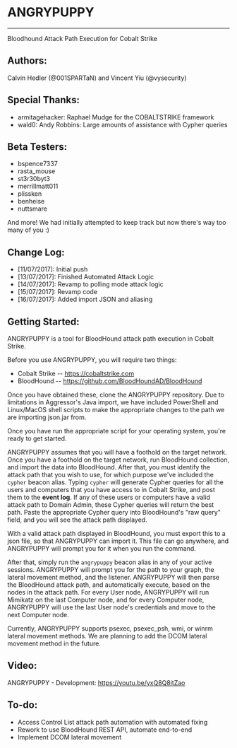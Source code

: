 # ANGRYPUPPY
------------

Bloodhound Attack Path Execution for Cobalt Strike

Authors: 
--------
Calvin Hedler (@001SPARTaN) and Vincent Yiu (@vysecurity)

Special Thanks:
---------------
* armitagehacker: Raphael Mudge for the COBALTSTRIKE framework
* wald0: Andy Robbins: Large amounts of assistance with Cypher queries

Beta Testers:
-------------
* bspence7337
* rasta_mouse
* st3r30byt3
* merrillmatt011
* plissken
* benheise
* nuttsmare

And more! We had initially attempted to keep track but now there's way too many of you :)

Change Log:
-----------
* [11/07/2017]: Initial push
* [13/07/2017]: Finished Automated Attack Logic
* [14/07/2017]: Revamp to polling mode attack logic
* [15/07/2017]: Revamp code
* [16/07/2017]: Added import JSON and aliasing

Getting Started:
-----------
ANGRYPUPPY is a tool for BloodHound attack path execution in Cobalt Strike.

Before you use ANGRYPUPPY, you will require two things:
- Cobalt Strike -- https://cobaltstrike.com
- BloodHound -- https://github.com/BloodHoundAD/BloodHound

Once you have obtained these, clone the ANGRYPUPPY repository. Due to limitations in Aggressor's Java import, we have included PowerShell and Linux/MacOS shell scripts to make the appropriate changes to the path we are importing json.jar from.

Once you have run the appropriate script for your operating system, you're ready to get started.

ANGRYPUPPY assumes that you will have a foothold on the target network. Once you have a foothold on the target network, run BloodHound collection, and import the data into BloodHound. After that, you must identify the attack path that you wish to use, for which purpose we've included the `cypher` beacon alias. Typing `cypher` will generate Cypher queries for all the users and computers that you have access to in Cobalt Strike, and post them to the **event log**. If any of these users or computers have a valid attack path to Domain Admin, these Cypher queries will return the best path. Paste the appropriate Cypher query into BloodHound's "raw query" field, and you will see the attack path displayed.

With a valid attack path displayed in BloodHound, you must export this to a json file, so that ANGRYPUPPY can import it. This file can go anywhere, and ANGRYPUPPY will prompt you for it when you run the command.

After that, simply run the `angrypuppy` beacon alias in any of your active sessions. ANGRYPUPPY will prompt you for the path to your graph, the lateral movement method, and the listener. ANGRYPUPPY will then parse the BloodHound attack path, and automatically execute, based on the nodes in the attack path. For every User node, ANGRYPUPPY will run Mimikatz on the last Computer node, and for every Computer node, ANGRYPUPPY will use the last User node's credentials and move to the next Computer node.

Currently, ANGRYPUPPY supports psexec, psexec_psh, wmi, or winrm lateral movement methods. We are planning to add the DCOM lateral movement method in the future.

Video:
------
ANGRYPUPPY - Development:
https://youtu.be/yxQ8Q8itZao

To-do:
------

- Access Control List attack path automation with automated fixing
- Rework to use BloodHound REST API, automate end-to-end
- Implement DCOM lateral movement
